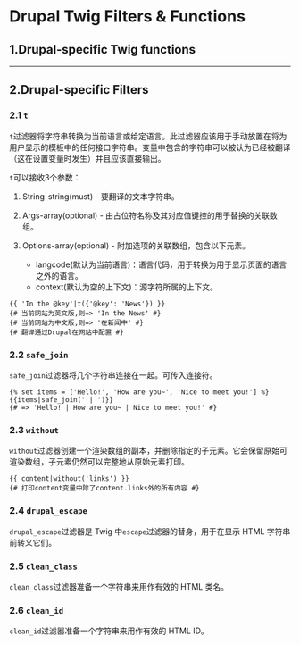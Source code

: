 # Drupal Twig Filters & Functions

## 1.Drupal-specific Twig functions



---

## 2.Drupal-specific Filters

### 2.1 `t`

`t`过滤器将字符串转换为当前语言或给定语言。此过滤器应该用于手动放置在将为用户显示的模板中的任何接口字符串。变量中包含的字符串可以被认为已经被翻译（这在设置变量时发生）并且应该直接输出。

`t`可以接收3个参数：

1. String-string(must) - 要翻译的文本字符串。

2. Args-array(optional) - 由占位符名称及其对应值键控的用于替换的关联数组。

3. Options-array(optional) - 附加选项的关联数组，包含以下元素。
   - langcode(默认为当前语言)：语言代码，用于转换为用于显示页面的语言之外的语言。
   - context(默认为空的上下文)：源字符所属的上下文。

```twig
{{ 'In the @key'|t({'@key': 'News'}) }}
{# 当前网站为英文版,则=> 'In the News' #}
{# 当前网站为中文版,则=> '在新闻中' #}
{# 翻译通过Drupal在网站中配置 #}
```

### 2.2 `safe_join`

`safe_join`过滤器将几个字符串连接在一起。可传入连接符。

```twig
{% set items = ['Hello!', 'How are you~', 'Nice to meet you!'] %}
{{items|safe_join(' | ')}}
{# => 'Hello! | How are you~ | Nice to meet you!' #}
```

### 2.3 `without`

`without`过滤器创建一个渲染数组的副本，并删除指定的子元素。它会保留原始可渲染数组，子元素仍然可以完整地从原始元素打印。

```twig
{{ content|without('links') }}
{# 打印content变量中除了content.links外的所有内容 #}
```

### 2.4 `drupal_escape`

`drupal_escape`过滤器是 Twig 中`escape`过滤器的替身，用于在显示 HTML 字符串前转义它们。

### 2.5 `clean_class`

`clean_class`过滤器准备一个字符串来用作有效的 HTML 类名。

### 2.6 `clean_id`

`clean_id`过滤器准备一个字符串来用作有效的 HTML ID。



























